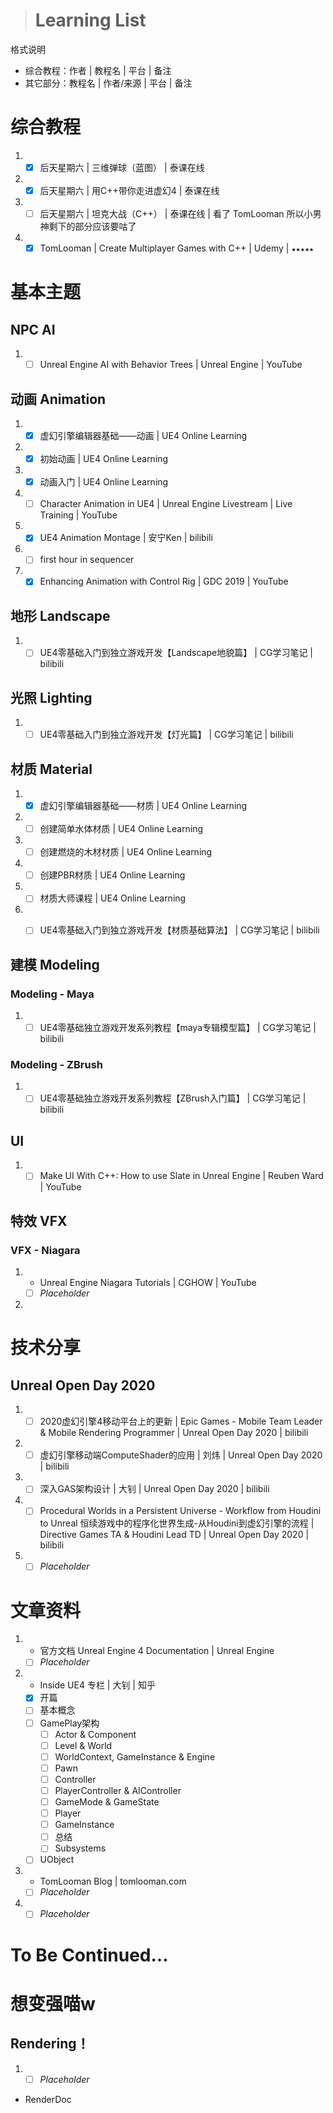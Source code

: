> # Learning List

格式说明
* 综合教程：作者 | 教程名 | 平台 | 备注
* 其它部分：教程名 | 作者/来源 | 平台 | 备注

# 综合教程
1. - [x] 后天星期六 | 三维弹球（蓝图） | 泰课在线
2. - [x] 后天星期六 | 用C++带你走进虚幻4 | 泰课在线
3. - [ ] 后天星期六 | 坦克大战（C++） | 泰课在线 | 看了 TomLooman 所以小男神剩下的部分应该要咕了
4. - [x] TomLooman | Create Multiplayer Games with C++ | Udemy | `★★★★★`

# 基本主题
## NPC AI
1. - [ ] Unreal Engine AI with Behavior Trees | Unreal Engine | YouTube

## 动画 Animation
1. - [x] 虚幻引擎编辑器基础——动画 | UE4 Online Learning
2. - [x] 初始动画 | UE4 Online Learning
3. - [x] 动画入门 | UE4 Online Learning
4. - [ ] Character Animation in UE4 | Unreal Engine Livestream | Live Training | YouTube
5. - [x] UE4 Animation Montage | 安宁Ken | bilibili
6. - [ ] first hour in sequencer
7. - [x] Enhancing Animation with Control Rig | GDC 2019 | YouTube

## 地形 Landscape
1. - [ ] UE4零基础入门到独立游戏开发【Landscape地貌篇】 | CG学习笔记 | bilibili

## 光照 Lighting
1. - [ ] UE4零基础入门到独立游戏开发【灯光篇】 | CG学习笔记 | bilibili

## 材质 Material
1. - [x] 虚幻引擎编辑器基础——材质 | UE4 Online Learning
2. - [ ] 创建简单水体材质 | UE4 Online Learning
3. - [ ] 创建燃烧的木材材质 | UE4 Online Learning
4. - [ ] 创建PBR材质 | UE4 Online Learning
5. - [ ] 材质大师课程 | UE4 Online Learning
6. - [ ] UE4零基础入门到独立游戏开发【材质基础算法】 | CG学习笔记 | bilibili


## 建模 Modeling
### Modeling - Maya
1. - [ ] UE4零基础独立游戏开发系列教程【maya专辑模型篇】 | CG学习笔记 | bilibili
### Modeling - ZBrush
1. - [ ] UE4零基础独立游戏开发系列教程【ZBrush入门篇】 | CG学习笔记 | bilibili

## UI
1. - [ ] Make UI With C++: How to use Slate in Unreal Engine | Reuben Ward | YouTube

## 特效 VFX
### VFX - Niagara
1. - Unreal Engine Niagara Tutorials | CGHOW | YouTube
   * [ ] *Placeholder*
2. 

# 技术分享
## Unreal Open Day 2020
1. - [ ] 2020虚幻引擎4移动平台上的更新 | Epic Games - Mobile Team Leader & Mobile Rendering Programmer | Unreal Open Day 2020 | bilibili
2. - [ ] 虚幻引擎移动端ComputeShader的应用 | 刘炜 | Unreal Open Day 2020 | bilibili
3. - [ ] 深入GAS架构设计 | 大钊 | Unreal Open Day 2020 | bilibili
4. - [ ] Procedural Worlds in a Persistent Universe - Workflow from Houdini to Unreal 恒续游戏中的程序化世界生成-从Houdini到虚幻引擎的流程 | Directive Games TA & Houdini Lead TD | Unreal Open Day 2020 | bilibili
5. - [ ] *Placeholder*

# 文章资料
1. - 官方文档 Unreal Engine 4 Documentation | Unreal Engine
   - [ ] *Placeholder*
2. - Inside UE4 专栏 | 大钊 | 知乎
   * [x] 开篇
   * [ ] 基本概念
   * [ ] GamePlay架构
     * [ ] Actor & Component
     * [ ] Level & World
     * [ ] WorldContext, GameInstance & Engine
     * [ ] Pawn
     * [ ] Controller
     * [ ] PlayerController & AIController
     * [ ] GameMode & GameState
     * [ ] Player
     * [ ] GameInstance
     * [ ] 总结
     * [ ] Subsystems
   * [ ] UObject
3. - TomLooman Blog | tomlooman.com
   - [ ] *Placeholder*
4. - [ ] *Placeholder*

# To Be Continued...

# 想变强喵w
## Rendering！
1. - [ ] *Placeholder*

* RenderDoc
